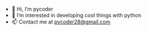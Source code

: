 - 👋 Hi, I’m pycoder
- 👀 I’m interested in developing cool things with python
- 📫 Contact me at pycoder28@gmail.com

<!---
pyc28/pyc28 is a ✨ special ✨ repository because its `README.md` (this file) appears on your GitHub profile.
You can click the Preview link to take a look at your changes.
--->
